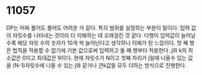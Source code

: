 # 11057
DP는 어찌 풀어도 풀어도 어려운 거 같다.
특히 범위를 설정하는 부분이 말이다.
입력 값이 자릿수를 나타내는 것이라 더 이해하는 데 오래걸린 것 같다.
다행이 입력값이 늘어날 수록 해당 자릿 수의 숫자가 10개 씩 늘어난다고 생각하니 이해가 된 느낌이다.
첫 째 행은 법칙을 적용할 수 없기에 기본 값으로써 입력하고
둘 째 행부터 적용한다.
j와 k의 최소값은 0이고 최대값은 9이다.
현재 자릿수가 N이고 첫째 자리가 j일때 나올수 있는 값을 (N-1)자릿수에 나올 수 있는 j와 같거나 큰k값을 모두 더하는 방식으로 진행한다.
